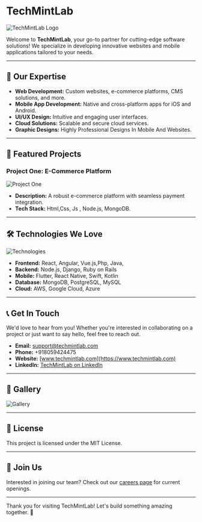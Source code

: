 # TechMintLab

![TechMintLab Logo](https://media.jointlook.com/customPhotos/userImages/d1da69cf-a96c-4b9b-8f0a-4b800cc1d41c_6683a557dbef5411a0b76e13.jpg)

Welcome to **TechMintLab**, your go-to partner for cutting-edge software solutions! We specialize in developing innovative websites and mobile applications tailored to your needs.

---

## 🌟 Our Expertise

- **Web Development:** Custom websites, e-commerce platforms, CMS solutions, and more.
- **Mobile App Development:** Native and cross-platform apps for iOS and Android.
- **UI/UX Design:** Intuitive and engaging user interfaces.
- **Cloud Solutions:** Scalable and secure cloud services.
- **Graphic Designs:** Highly Professional Designs In Mobile And Websites.
---

## 🚀 Featured Projects

### Project One: E-Commerce Platform
![Project One](https://www.lucknowfashiondiary.com/images/logo_new.png)
- **Description:** A robust e-commerce platform with seamless payment integration.
- **Tech Stack:** Html,Css, Js , Node.js, MongoDB.

 
---

## 🛠 Technologies We Love
![Technologies](https://resize.indiatvnews.com/en/resize/newbucket/1200_-/2022/03/technology-trend-freepik-1647963838.jpg)
- **Frontend:** React, Angular, Vue.js,Php, Java,
- **Backend:** Node.js, Django, Ruby on Rails
- **Mobile:** Flutter, React Native, Swift, Kotlin
- **Database:** MongoDB, PostgreSQL, MySQL
- **Cloud:** AWS, Google Cloud, Azure

---

## 📞 Get In Touch

We'd love to hear from you! Whether you're interested in collaborating on a project or just want to say hello, feel free to reach out.

- **Email:** [support@techmintlab.com](mailto:support@techmintlab.com)
- **Phone:** +918059424475
- **Website:** [www.techmintlab.com](https://www.techmintlab.com)
- **LinkedIn:** [TechMintLab on LinkedIn](https://www.linkedin.com/company/techmintlab/posts/?feedView=all)

---

## 📸 Gallery

![Gallery](https://techmintlab.com/static/media/servicegif.a4bc225f754dac16c757.gif)

---

## 📄 License

This project is licensed under the MIT License.

---

## 🎉 Join Us

Interested in joining our team? Check out our [careers page](https://www.techmintlab.com/careers) for current openings.

---

Thank you for visiting TechMintLab! Let's build something amazing together. 🌟
